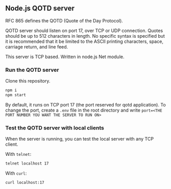## Node.js QOTD server

RFC 865 defines the QOTD (Quote of the Day Protocol).

QOTD server should listen on port 17, over TCP or UDP connection. Quotes should be up to 512 characters in length. No specific syntax is specified but it is recommended that it be limited to the ASCII printing characters, space, carriage return, and line feed.

This server is TCP based. Written in node.js Net module.

### Run the QOTD server

Clone this repository.

```bash
npm i
npm start
```

By default, it runs on TCP port 17 (the port reserved for qotd application). To change the port, create a `.env` file in the root directory and write `port=<THE PORT NUMBER YOU WANT THE SERVER TO RUN ON>`

### Test the QOTD server with local clients

When the server is running, you can test the local server with any TCP client.

With `telnet`:

```bash
telnet localhost 17
```

With `curl`:

```bash
curl localhost:17
```
